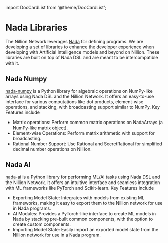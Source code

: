 import DocCardList from '@theme/DocCardList';

# Nada Libraries

The Nillion Network leverages [Nada](/nada-lang) for defining programs. We are developing a set of libraries to enhance the developer experience when developing with Artificial Intelligence models and beyond on Nillion. These libraries are built on top of Nada DSL and are meant to be intercompatible with it.

## Nada Numpy

[nada-numpy](/nada-numpy-introduction) is a Python library for algebraic operations on NumPy-like arrays using Nada DSL and the Nillion Network. It offers an easy-to-use interface for various computations like dot products, element-wise operations, and stacking, with broadcasting support similar to NumPy. Key Features include

- Matrix operations: Perform common matrix operations on NadaArrays (a NumPy-like matrix object).
- Element-wise Operations: Perform matrix arithmetic with support for broadcasting.
- Rational Number Support: Use Rational and SecretRational for simplified decimal number operations on Nillion.

## Nada AI

[nada-ai](/nada-ai-introduction) is a Python library for performing ML/AI tasks using Nada DSL and the Nillion Network. It offers an intuitive interface and seamless integration with ML frameworks like PyTorch and Scikit-learn. Key Features include

- Exporting Model State: Integrates with models from existing ML frameworks, making it easy to export them to the Nillion network for use in Nada programs.
- AI Modules: Provides a PyTorch-like interface to create ML models in Nada by stacking pre-built common components, with the option to create custom components.
- Importing Model State: Easily import an exported model state from the Nillion network for use in a Nada program.

<!-- <DocCardList /> -->
